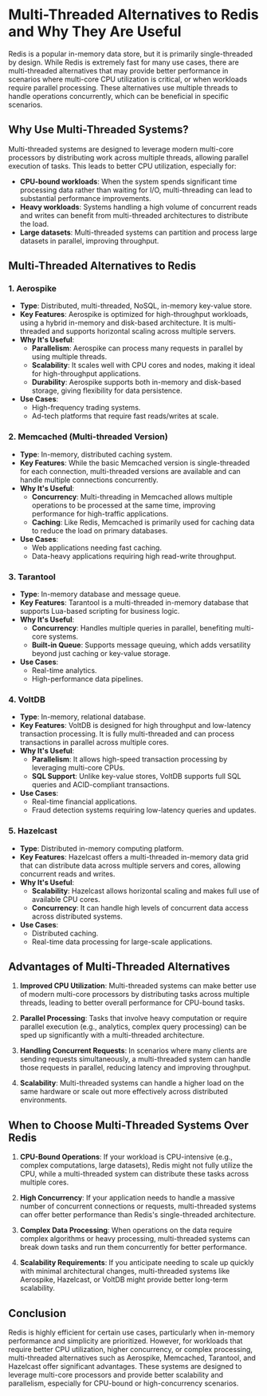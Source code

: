 # Multi-Threaded Alternatives to Redis and Why They Are Useful

Redis is a popular in-memory data store, but it is primarily single-threaded by design. While Redis is extremely fast for many use cases, there are multi-threaded alternatives that may provide better performance in scenarios where multi-core CPU utilization is critical, or when workloads require parallel processing. These alternatives use multiple threads to handle operations concurrently, which can be beneficial in specific scenarios.

## Why Use Multi-Threaded Systems?

Multi-threaded systems are designed to leverage modern multi-core processors by distributing work across multiple threads, allowing parallel execution of tasks. This leads to better CPU utilization, especially for:
- **CPU-bound workloads**: When the system spends significant time processing data rather than waiting for I/O, multi-threading can lead to substantial performance improvements.
- **Heavy workloads**: Systems handling a high volume of concurrent reads and writes can benefit from multi-threaded architectures to distribute the load.
- **Large datasets**: Multi-threaded systems can partition and process large datasets in parallel, improving throughput.

## Multi-Threaded Alternatives to Redis

### 1. **Aerospike**
- **Type**: Distributed, multi-threaded, NoSQL, in-memory key-value store.
- **Key Features**: Aerospike is optimized for high-throughput workloads, using a hybrid in-memory and disk-based architecture. It is multi-threaded and supports horizontal scaling across multiple servers.
- **Why It's Useful**:
    - **Parallelism**: Aerospike can process many requests in parallel by using multiple threads.
    - **Scalability**: It scales well with CPU cores and nodes, making it ideal for high-throughput applications.
    - **Durability**: Aerospike supports both in-memory and disk-based storage, giving flexibility for data persistence.
- **Use Cases**:
    - High-frequency trading systems.
    - Ad-tech platforms that require fast reads/writes at scale.

### 2. **Memcached (Multi-threaded Version)**
- **Type**: In-memory, distributed caching system.
- **Key Features**: While the basic Memcached version is single-threaded for each connection, multi-threaded versions are available and can handle multiple connections concurrently.
- **Why It's Useful**:
    - **Concurrency**: Multi-threading in Memcached allows multiple operations to be processed at the same time, improving performance for high-traffic applications.
    - **Caching**: Like Redis, Memcached is primarily used for caching data to reduce the load on primary databases.
- **Use Cases**:
    - Web applications needing fast caching.
    - Data-heavy applications requiring high read-write throughput.

### 3. **Tarantool**
- **Type**: In-memory database and message queue.
- **Key Features**: Tarantool is a multi-threaded in-memory database that supports Lua-based scripting for business logic.
- **Why It's Useful**:
    - **Concurrency**: Handles multiple queries in parallel, benefiting multi-core systems.
    - **Built-in Queue**: Supports message queuing, which adds versatility beyond just caching or key-value storage.
- **Use Cases**:
    - Real-time analytics.
    - High-performance data pipelines.

### 4. **VoltDB**
- **Type**: In-memory, relational database.
- **Key Features**: VoltDB is designed for high throughput and low-latency transaction processing. It is fully multi-threaded and can process transactions in parallel across multiple cores.
- **Why It's Useful**:
    - **Parallelism**: It allows high-speed transaction processing by leveraging multi-core CPUs.
    - **SQL Support**: Unlike key-value stores, VoltDB supports full SQL queries and ACID-compliant transactions.
- **Use Cases**:
    - Real-time financial applications.
    - Fraud detection systems requiring low-latency queries and updates.

### 5. **Hazelcast**
- **Type**: Distributed in-memory computing platform.
- **Key Features**: Hazelcast offers a multi-threaded in-memory data grid that can distribute data across multiple servers and cores, allowing concurrent reads and writes.
- **Why It's Useful**:
    - **Scalability**: Hazelcast allows horizontal scaling and makes full use of available CPU cores.
    - **Concurrency**: It can handle high levels of concurrent data access across distributed systems.
- **Use Cases**:
    - Distributed caching.
    - Real-time data processing for large-scale applications.

## Advantages of Multi-Threaded Alternatives

1. **Improved CPU Utilization**: Multi-threaded systems can make better use of modern multi-core processors by distributing tasks across multiple threads, leading to better overall performance for CPU-bound tasks.

2. **Parallel Processing**: Tasks that involve heavy computation or require parallel execution (e.g., analytics, complex query processing) can be sped up significantly with a multi-threaded architecture.

3. **Handling Concurrent Requests**: In scenarios where many clients are sending requests simultaneously, a multi-threaded system can handle those requests in parallel, reducing latency and improving throughput.

4. **Scalability**: Multi-threaded systems can handle a higher load on the same hardware or scale out more effectively across distributed environments.

## When to Choose Multi-Threaded Systems Over Redis

1. **CPU-Bound Operations**: If your workload is CPU-intensive (e.g., complex computations, large datasets), Redis might not fully utilize the CPU, while a multi-threaded system can distribute these tasks across multiple cores.

2. **High Concurrency**: If your application needs to handle a massive number of concurrent connections or requests, multi-threaded systems can offer better performance than Redis's single-threaded architecture.

3. **Complex Data Processing**: When operations on the data require complex algorithms or heavy processing, multi-threaded systems can break down tasks and run them concurrently for better performance.

4. **Scalability Requirements**: If you anticipate needing to scale up quickly with minimal architectural changes, multi-threaded systems like Aerospike, Hazelcast, or VoltDB might provide better long-term scalability.

## Conclusion

Redis is highly efficient for certain use cases, particularly when in-memory performance and simplicity are prioritized. However, for workloads that require better CPU utilization, higher concurrency, or complex processing, multi-threaded alternatives such as Aerospike, Memcached, Tarantool, and Hazelcast offer significant advantages. These systems are designed to leverage multi-core processors and provide better scalability and parallelism, especially for CPU-bound or high-concurrency scenarios.

